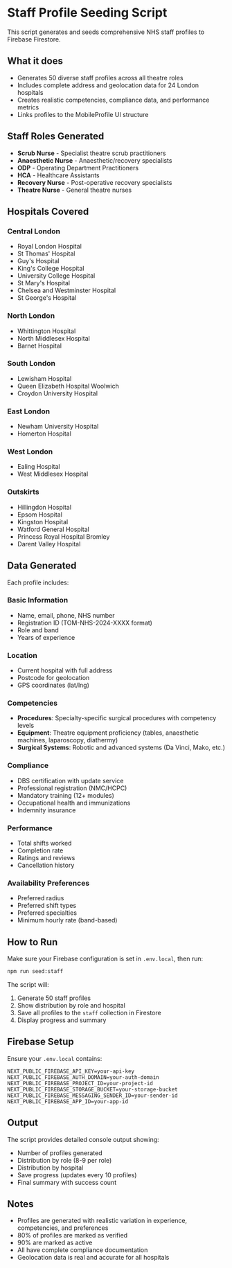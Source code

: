 # Staff Profile Seeding Script

This script generates and seeds comprehensive NHS staff profiles to Firebase Firestore.

## What it does

- Generates 50 diverse staff profiles across all theatre roles
- Includes complete address and geolocation data for 24 London hospitals
- Creates realistic competencies, compliance data, and performance metrics
- Links profiles to the MobileProfile UI structure

## Staff Roles Generated

- **Scrub Nurse** - Specialist theatre scrub practitioners
- **Anaesthetic Nurse** - Anaesthetic/recovery specialists
- **ODP** - Operating Department Practitioners
- **HCA** - Healthcare Assistants
- **Recovery Nurse** - Post-operative recovery specialists
- **Theatre Nurse** - General theatre nurses

## Hospitals Covered

### Central London
- Royal London Hospital
- St Thomas' Hospital
- Guy's Hospital
- King's College Hospital
- University College Hospital
- St Mary's Hospital
- Chelsea and Westminster Hospital
- St George's Hospital

### North London
- Whittington Hospital
- North Middlesex Hospital
- Barnet Hospital

### South London
- Lewisham Hospital
- Queen Elizabeth Hospital Woolwich
- Croydon University Hospital

### East London
- Newham University Hospital
- Homerton Hospital

### West London
- Ealing Hospital
- West Middlesex Hospital

### Outskirts
- Hillingdon Hospital
- Epsom Hospital
- Kingston Hospital
- Watford General Hospital
- Princess Royal Hospital Bromley
- Darent Valley Hospital

## Data Generated

Each profile includes:

### Basic Information
- Name, email, phone, NHS number
- Registration ID (TOM-NHS-2024-XXXX format)
- Role and band
- Years of experience

### Location
- Current hospital with full address
- Postcode for geolocation
- GPS coordinates (lat/lng)

### Competencies
- **Procedures**: Specialty-specific surgical procedures with competency levels
- **Equipment**: Theatre equipment proficiency (tables, anaesthetic machines, laparoscopy, diathermy)
- **Surgical Systems**: Robotic and advanced systems (Da Vinci, Mako, etc.)

### Compliance
- DBS certification with update service
- Professional registration (NMC/HCPC)
- Mandatory training (12+ modules)
- Occupational health and immunizations
- Indemnity insurance

### Performance
- Total shifts worked
- Completion rate
- Ratings and reviews
- Cancellation history

### Availability Preferences
- Preferred radius
- Preferred shift types
- Preferred specialties
- Minimum hourly rate (band-based)

## How to Run

Make sure your Firebase configuration is set in `.env.local`, then run:

```bash
npm run seed:staff
```

The script will:
1. Generate 50 staff profiles
2. Show distribution by role and hospital
3. Save all profiles to the `staff` collection in Firestore
4. Display progress and summary

## Firebase Setup

Ensure your `.env.local` contains:
```
NEXT_PUBLIC_FIREBASE_API_KEY=your-api-key
NEXT_PUBLIC_FIREBASE_AUTH_DOMAIN=your-auth-domain
NEXT_PUBLIC_FIREBASE_PROJECT_ID=your-project-id
NEXT_PUBLIC_FIREBASE_STORAGE_BUCKET=your-storage-bucket
NEXT_PUBLIC_FIREBASE_MESSAGING_SENDER_ID=your-sender-id
NEXT_PUBLIC_FIREBASE_APP_ID=your-app-id
```

## Output

The script provides detailed console output showing:
- Number of profiles generated
- Distribution by role (8-9 per role)
- Distribution by hospital
- Save progress (updates every 10 profiles)
- Final summary with success count

## Notes

- Profiles are generated with realistic variation in experience, competencies, and preferences
- 80% of profiles are marked as verified
- 90% are marked as active
- All have complete compliance documentation
- Geolocation data is real and accurate for all hospitals
